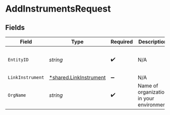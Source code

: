 # AddInstrumentsRequest


## Fields

| Field                                                           | Type                                                            | Required                                                        | Description                                                     | Example                                                         |
| --------------------------------------------------------------- | --------------------------------------------------------------- | --------------------------------------------------------------- | --------------------------------------------------------------- | --------------------------------------------------------------- |
| `EntityID`                                                      | *string*                                                        | :heavy_check_mark:                                              | N/A                                                             | u-3593dece-6642-4cdc-8547-aafc1454e0a0                          |
| `LinkInstrument`                                                | [*shared.LinkInstrument](../../models/shared/linkinstrument.md) | :heavy_minus_sign:                                              | N/A                                                             |                                                                 |
| `OrgName`                                                       | *string*                                                        | :heavy_check_mark:                                              | Name of organization in your environment                        |                                                                 |